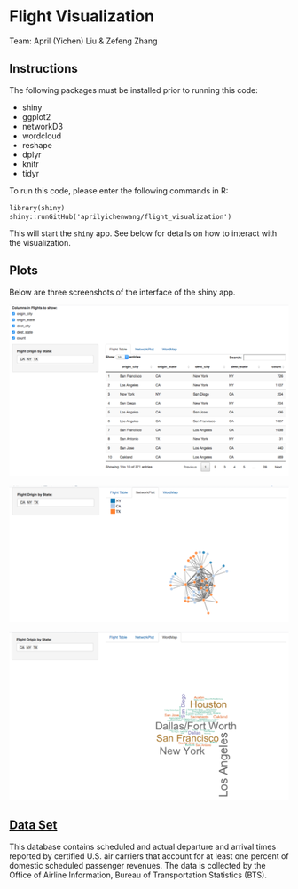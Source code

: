 Flight Visualization
==============================

Team: April (Yichen) Liu & Zefeng Zhang

Instructions
----------------

The following packages must be installed prior to running this code:

* shiny
* ggplot2
* networkD3
* wordcloud
* reshape
* dplyr
* knitr
* tidyr

To run this code, please enter the following commands in R:

```
library(shiny)
shiny::runGitHub('aprilyichenwang/flight_visualization')
```

This will start the `shiny` app. See below for details on how to interact with the visualization.

Plots 
----------------

Below are three screenshots of the interface of the shiny app.

![alt text](https://github.com/aprilyichenwang/flight_visualization/blob/master/images/flight_table.png)

![alt text](https://github.com/aprilyichenwang/flight_visualization/blob/master/images/network.png)

![alt text](https://github.com/aprilyichenwang/flight_visualization/blob/master/images/word_map.png)

[Data Set](https://www.transtats.bts.gov/DL_SelectFields.asp?Table_ID=236&DB_Short_Name=On-Time)
----------------

This database contains scheduled and actual departure and arrival times reported by certified U.S. air carriers that account for at least one percent of domestic scheduled passenger revenues. The data is collected by the Office of Airline Information, Bureau of Transportation Statistics (BTS).








